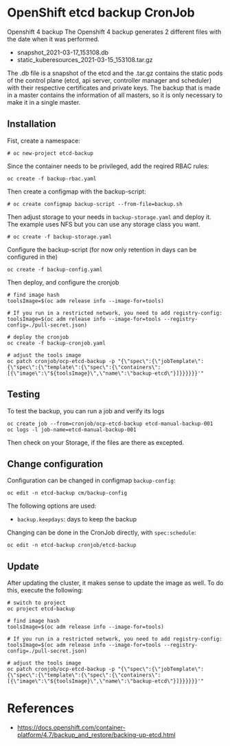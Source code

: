 # OpenShift etcd backup CronJob

Openshift 4 backup
The Openshift 4 backup generates 2 different files with the date when it was performed.

- snapshot_2021-03-17_153108.db
- static_kuberesources_2021-03-15_153108.tar.gz

The .db file is a snapshot of the etcd and the .tar.gz contains the static pods of the control plane (etcd, api server, controller manager and scheduler) with their respective certificates and private keys. The backup that is made in a master contains the information of all masters, so it is only necessary to make it in a single master.



## Installation

Fist, create a namespace:
```
# oc new-project etcd-backup
```

Since the container needs to be privileged, add the reqired RBAC rules:
```
oc create -f backup-rbac.yaml
```

Then create a configmap with the backup-script:
```
# oc create configmap backup-script --from-file=backup.sh
```

Then adjust storage to your needs in `backup-storage.yaml` and deploy it. The example uses NFS but you can use any storage class you want.
```
# oc create -f backup-storage.yaml
```

Configure the backup-script (for now only retention in days can be configured in the)
```
oc create -f backup-config.yaml
```

Then deploy, and configure the cronjob
```
# find image hash
toolsImage=$(oc adm release info --image-for=tools)

# If you run in a restricted network, you need to add registry-config:
toolsImage=$(oc adm release info --image-for=tools --registry-config=./pull-secret.json)

# deploy the cronjob
oc create -f backup-cronjob.yaml

# adjust the tools image
oc patch cronjob/ocp-etcd-backup -p "{\"spec\":{\"jobTemplate\":{\"spec\":{\"template\":{\"spec\":{\"containers\":[{\"image\":\"${toolsImage}\",\"name\":\"backup-etcd\"}]}}}}}}'"
```

## Testing

To test the backup, you can run a job and verify its logs
```
oc create job --from=cronjob/ocp-etcd-backup etcd-manual-backup-001
oc logs -l job-name=etcd-manual-backup-001
```
Then check on your Storage, if the files are there as excepted.

## Change configuration

Configuration can be changed in configmap `backup-config`:

```
oc edit -n etcd-backup cm/backup-config
```

The following options are used:
* `backup.keepdays`: days to keep the backup

Changing can be done in the CronJob directly, with `spec:schedule`:
```
oc edit -n etcd-backup cronjob/etcd-backup
```


## Update

After updating the cluster, it makes sense to update the image as well. To do this, execute the following:
```
# switch to project
oc project etcd-backup

# find image hash
toolsImage=$(oc adm release info --image-for=tools)

# If you run in a restricted network, you need to add registry-config:
toolsImage=$(oc adm release info --image-for=tools --registry-config=./pull-secret.json)

# adjust the tools image
oc patch cronjob/ocp-etcd-backup -p "{\"spec\":{\"jobTemplate\":{\"spec\":{\"template\":{\"spec\":{\"containers\":[{\"image\":\"${toolsImage}\",\"name\":\"backup-etcd\"}]}}}}}}'"
```


# References
* https://docs.openshift.com/container-platform/4.7/backup_and_restore/backing-up-etcd.html
